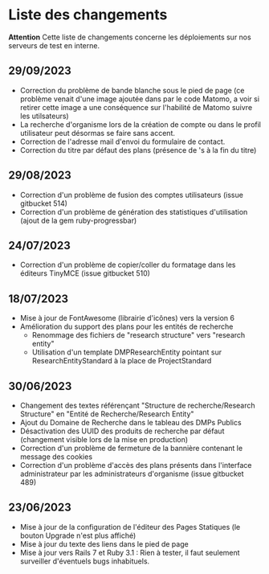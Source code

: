 # Liste des changements

**Attention** Cette liste de changements concerne les déploiements sur nos serveurs de test en interne. 

## 29/09/2023
- Correction du problème de bande blanche sous le pied de page (ce problème venait d'une image ajoutée dans par le code Matomo, a voir si retirer cette image a une conséquence sur l'habilité de Matomo suivre les utilsateurs)
- La recherche d'organisme lors de la création de compte ou dans le profil utilisateur peut désormas se faire sans accent.
- Correction de l'adresse mail d'envoi du formulaire de contact.
- Correction du titre par défaut des plans (présence de 's à la fin du titre)

## 29/08/2023
- Correction d'un problème de fusion des comptes utilisateurs (issue gitbucket 514)
- Correction d'un problème de génération des statistiques d'utilisation (ajout de la gem ruby-progressbar)

## 24/07/2023
- Correction d'un problème de copier/coller du formatage dans les éditeurs TinyMCE (issue gitbucket 510)

## 18/07/2023
- Mise à jour de FontAwesome (librairie d'icônes) vers la version 6
- Amélioration du support des plans pour les entités de recherche
  - Renommage des fichiers de "research structure" vers "research entity"
  - Utilisation d'un template DMPResearchEntity pointant sur ResearchEntityStandard à la place de ProjectStandard

## 30/06/2023
- Changement des textes référençant "Structure de recherche/Research Structure" en "Entité de Recherche/Research Entity"
- Ajout du Domaine de Recherche dans le tableau des DMPs Publics
- Désactivation des UUID des produits de recherche par défaut (changement visible lors de la mise en production)
- Correction d'un problème de fermeture de la bannière contenant le message des cookies
- Correction d'un problème d'accès des plans présents dans l'interface administrateur par les administrateurs d'organisme (issue gitbucket 489)

## 23/06/2023
- Mise à jour de la configuration de l'éditeur des Pages Statiques (le bouton Upgrade n'est plus affiché)
- Mise à jour du texte des liens dans le pied de page
- Mise à jour vers Rails 7 et Ruby 3.1 : Rien à tester, il faut seulement surveiller d'éventuels bugs inhabituels.
